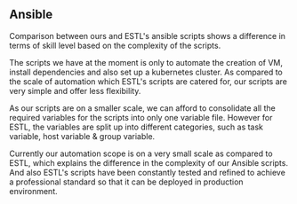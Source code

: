 ## Ansible

Comparison between ours and ESTL's ansible scripts shows a difference in terms of skill level based on the complexity of the scripts. 

The scripts we have at the moment is only to automate the creation of VM, install dependencies and also set up a kubernetes cluster. As compared to the scale of automation which ESTL's scripts are catered for, our scripts are very simple and offer less flexibility.

As our scripts are on a smaller scale, we can afford to consolidate all the required variables for the scripts into only one variable file. However for ESTL, the variables are split up into different categories, such as task variable, host variable & group variable.

Currently our automation scope is on a very small scale as compared to ESTL, which explains the difference in the complexity of our Ansible scripts. And also ESTL's scripts have been constantly tested and refined to achieve a professional standard so that it can be deployed in production environment.
